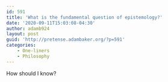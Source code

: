 ```yaml
---
id: 591
title: 'What is the fundamental question of epistemology?'
date: '2020-09-11T15:03:08-04:30'
author: adamb924
layout: post
guid: 'http://pretense.adambaker.org/?p=591'
categories:
    - One-liners
    - Philosophy
---
```


How should I know?